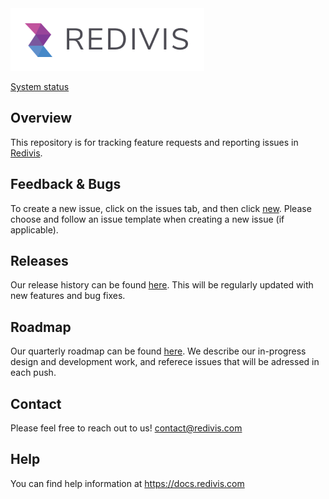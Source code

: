 
<img alt="Redivis logo" src="https://github.com/redivis/meta/raw/master/logo.png" height="100"/>

[System status](https://status.redivis.com)

## Overview  
This repository is for tracking feature requests and reporting issues in [Redivis](https://redivis.com).

## Feedback & Bugs  
To create a new issue, click on the issues tab, and then click [new](https://github.com/redivis/meta/issues/new). Please choose and follow an issue template when creating a new issue (if applicable).

## Releases
Our release history can be found [here](https://github.com/redivis/meta/releases). This will be regularly updated with new features and bug fixes.

## Roadmap
Our quarterly roadmap can be found [here](https://github.com/redivis/meta/projects/1). We describe our in-progress design and development work, and referece issues that will be adressed in each push.

## Contact 
Please feel free to reach out to us! contact@redivis.com

## Help 
You can find help information at https://docs.redivis.com 
